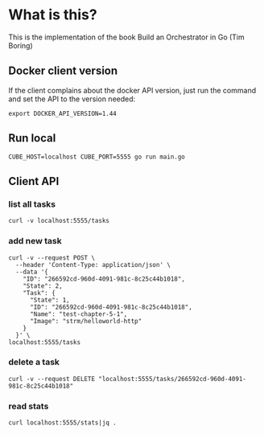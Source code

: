 # What is this?
This is the implementation of the book Build an Orchestrator in Go (Tim Boring)

## Docker client version
If the client complains about the docker API version, just run the command and set the API to the version needed:
```
export DOCKER_API_VERSION=1.44
```
## Run local
```
CUBE_HOST=localhost CUBE_PORT=5555 go run main.go
```

## Client API

### list all tasks
```
curl -v localhost:5555/tasks
```

### add new task
```
curl -v --request POST \
  --header 'Content-Type: application/json' \
  --data '{
    "ID": "266592cd-960d-4091-981c-8c25c44b1018",
    "State": 2,
    "Task": {
      "State": 1,
      "ID": "266592cd-960d-4091-981c-8c25c44b1018",
      "Name": "test-chapter-5-1",
      "Image": "strm/helloworld-http"
    }
  }' \
localhost:5555/tasks
```

### delete a task
```
curl -v --request DELETE "localhost:5555/tasks/266592cd-960d-4091-981c-8c25c44b1018"
```

### read stats
```
curl localhost:5555/stats|jq .
```